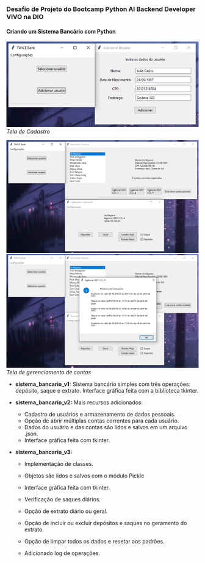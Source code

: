 ### Desafio de Projeto do Bootcamp Python AI Backend Developer VIVO na DIO

#### Criando um Sistema Bancário com Python

![Tela](screenshots/tela0.png)
*Tela de Cadastro*

![Tela1](screenshots/tela1.png)
![Tela2](screenshots/tela2.png)
*Tela de gerenciamento de contas*

- **sistema_bancario_v1:** 
  Sistema bancário simples com três operações: depósito, saque e extrato. 
  Interface gráfica feita com a biblioteca tkinter.

- **sistema_bancario_v2:** 
  Mais recursos adicionados:
  - Cadastro de usuários e armazenamento de dados pessoais.
  - Opção de abrir múltiplas contas correntes para cada usuário.
  - Dados do usuário e das contas são lidos e salvos em um arquivo .json.
  - Interface gráfica feita com tkinter.

- **sistema_bancario_v3:** 
  - Implementação de classes.
  - Objetos são lidos e salvos com o módulo Pickle
  - Interface gráfica feita com tkinter.

  - Verificação de saques diários.
  - Opção de extrato diário ou geral.
  - Opção de incluir ou excluir depósitos e saques no geramento do extrato.
  - Opção de limpar todos os dados e resetar aos padrões.
  - Adicionado log de operações.
